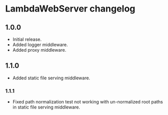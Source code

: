 # LambdaWebServer changelog

## 1.0.0

 - Initial release.
 - Added logger middleware.
 - Added proxy middleware.

## 1.1.0

 - Added static file serving middleware.

### 1.1.1

 - Fixed path normalization test not working
   with un-normalized root paths in static file serving middleware.
